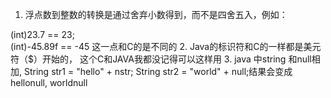 1. 浮点数到整数的转换是通过舍弃小数得到，而不是四舍五入，例如：

(int)23.7 == 23;        
(int)-45.89f == -45
这一点和C的是不同的
2. Java的标识符和C的一样都是美元符（$）开始的， 这个C和JAVA我都没记得可以这样用
3. java 中string 和null相加,         String str1 = "hello" + nstr; String str2 = "world" + null;结果会变成 hellonull, worldnull
